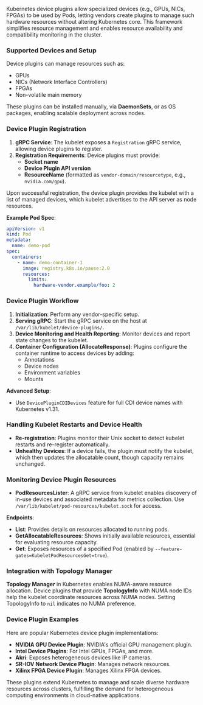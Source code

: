 
Kubernetes device plugins allow specialized devices (e.g., GPUs, NICs, FPGAs) to be used by Pods, letting vendors create plugins to manage such hardware resources without altering Kubernetes core. This framework simplifies resource management and enables resource availability and compatibility monitoring in the cluster.

### Supported Devices and Setup
Device plugins can manage resources such as:
- GPUs
- NICs (Network Interface Controllers)
- FPGAs
- Non-volatile main memory

These plugins can be installed manually, via **DaemonSets**, or as OS packages, enabling scalable deployment across nodes.

### Device Plugin Registration

1. **gRPC Service**: The kubelet exposes a `Registration` gRPC service, allowing device plugins to register.
2. **Registration Requirements**: Device plugins must provide:
   - **Socket name**
   - **Device Plugin API version**
   - **ResourceName** (formatted as `vendor-domain/resourcetype`, e.g., `nvidia.com/gpu`).

Upon successful registration, the device plugin provides the kubelet with a list of managed devices, which kubelet advertises to the API server as node resources.

**Example Pod Spec**:
```yaml
apiVersion: v1
kind: Pod
metadata:
  name: demo-pod
spec:
  containers:
    - name: demo-container-1
      image: registry.k8s.io/pause:2.0
      resources:
        limits:
          hardware-vendor.example/foo: 2
```

### Device Plugin Workflow

1. **Initialization**: Perform any vendor-specific setup.
2. **Serving gRPC**: Start the gRPC service on the host at `/var/lib/kubelet/device-plugins/`.
3. **Device Monitoring and Health Reporting**: Monitor devices and report state changes to the kubelet.
4. **Container Configuration (AllocateResponse)**: Plugins configure the container runtime to access devices by adding:
   - Annotations
   - Device nodes
   - Environment variables
   - Mounts

**Advanced Setup**:
- Use `DevicePluginCDIDevices` feature for full CDI device names with Kubernetes v1.31.

### Handling Kubelet Restarts and Device Health

- **Re-registration**: Plugins monitor their Unix socket to detect kubelet restarts and re-register automatically.
- **Unhealthy Devices**: If a device fails, the plugin must notify the kubelet, which then updates the allocatable count, though capacity remains unchanged.

### Monitoring Device Plugin Resources

- **PodResourcesLister**: A gRPC service from kubelet enables discovery of in-use devices and associated metadata for metrics collection. Use `/var/lib/kubelet/pod-resources/kubelet.sock` for access.

**Endpoints**:
  - **List**: Provides details on resources allocated to running pods.
  - **GetAllocatableResources**: Shows initially available resources, essential for evaluating resource capacity.
  - **Get**: Exposes resources of a specified Pod (enabled by `--feature-gates=KubeletPodResourcesGet=true`).

### Integration with Topology Manager

**Topology Manager** in Kubernetes enables NUMA-aware resource allocation. Device plugins that provide **TopologyInfo** with NUMA node IDs help the kubelet coordinate resources across NUMA nodes. Setting TopologyInfo to `nil` indicates no NUMA preference.

### Device Plugin Examples

Here are popular Kubernetes device plugin implementations:
- **NVIDIA GPU Device Plugin**: NVIDIA's official GPU management plugin.
- **Intel Device Plugins**: For Intel GPUs, FPGAs, and more.
- **Akri**: Exposes heterogeneous devices like IP cameras.
- **SR-IOV Network Device Plugin**: Manages network resources.
- **Xilinx FPGA Device Plugin**: Manages Xilinx FPGA devices.

These plugins extend Kubernetes to manage and scale diverse hardware resources across clusters, fulfilling the demand for heterogeneous computing environments in cloud-native applications.